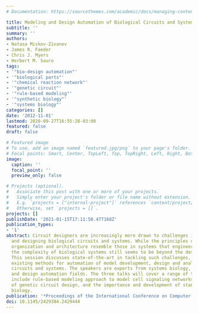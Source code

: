 ```yaml
---
# Documentation: https://sourcethemes.com/academic/docs/managing-content/

title: Modeling and Design Automation of Biological Circuits and Systems
subtitle: ''
summary: ''
authors:
- Natasa Miskov-Zivanov
- James R. Faeder
- Chris J. Myers
- Herbert M. Sauro
tags:
- '"bio-design automation"'
- '"biological parts"'
- '"chemical reaction network"'
- '"genetic circuit"'
- '"rule-based modeling"'
- '"synthetic biology"'
- '"systems biology"'
categories: []
date: '2012-11-01'
lastmod: 2020-09-27T16:55:28-03:00
featured: false
draft: false

# Featured image
# To use, add an image named `featured.jpg/png` to your page's folder.
# Focal points: Smart, Center, TopLeft, Top, TopRight, Left, Right, BottomLeft, Bottom, BottomRight.
image:
  caption: ''
  focal_point: ''
  preview_only: false

# Projects (optional).
#   Associate this post with one or more of your projects.
#   Simply enter your project's folder or file name without extension.
#   E.g. `projects = ["internal-project"]` references `content/project/deep-learning/index.md`.
#   Otherwise, set `projects = []`.
projects: []
publishDate: '2021-01-15T17:11:50.477168Z'
publication_types:
- '1'
abstract: Circuit designers are increasingly more drawn to challenges in modeling
  and designing biological circuits and systems. While the principles of biological
  organization and architecture resemble those in systems that engineers are designing,
  the complexity of biological systems still seems to be beyond the designed ones.
  This session discusses state-of-the-art in tackling such challenges, and presents
  existing methods for automation of model development, design and analysis of biological
  circuits and systems. The speakers are experts from systems biology, synthetic biology,
  and design automation fields. The three talks will cover a range of topics that
  include rule-based modeling approach to model cell signaling networks, automation
  of genetic circuit design, and the importance and development of standards in synthetic
  biology.
publication: '*Proceedings of the International Conference on Computer-Aided Design*'
doi: 10.1145/2429384.2429444
---
```

